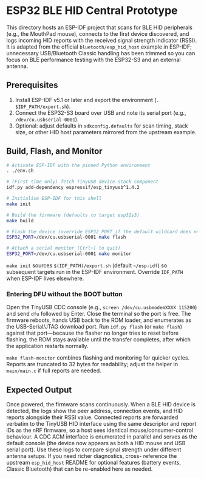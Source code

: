 # ESP32 BLE HID Central Prototype

This directory hosts an ESP-IDF project that scans for BLE HID peripherals (e.g., the MouthPad mouse),
connects to the first device discovered, and logs incoming HID reports with the received signal strength
indicator (RSSI). It is adapted from the official `bluetooth/esp_hid_host` example in ESP-IDF; unnecessary
USB/Bluetooth Classic handling has been trimmed so you can focus on BLE performance testing with the
ESP32-S3 and an external antenna.

## Prerequisites

1. Install ESP-IDF v5.1 or later and export the environment (`. $IDF_PATH/export.sh`).
2. Connect the ESP32-S3 board over USB and note its serial port (e.g., `/dev/cu.usbserial-0001`).
3. Optional: adjust defaults in `sdkconfig.defaults` for scan timing, stack size, or other HID host
   parameters mirrored from the upstream example.

## Build, Flash, and Monitor

```bash
# Activate ESP-IDF with the pinned Python environment
. ./env.sh

# (First time only) fetch TinyUSB device stack component
idf.py add-dependency espressif/esp_tinyusb^1.4.2

# Initialise ESP-IDF for this shell
make init

# Build the firmware (defaults to target esp32s3)
make build

# Flash the device (override ESP32_PORT if the default wildcard does not match)
ESP32_PORT=/dev/cu.usbserial-0001 make flash

# Attach a serial monitor (Ctrl+] to quit)
ESP32_PORT=/dev/cu.usbserial-0001 make monitor
```

`make init` sources `$(IDF_PATH)/export.sh` (default `~/esp-idf`) so subsequent
targets run in the ESP-IDF environment. Override `IDF_PATH` when ESP-IDF lives
elsewhere.

### Entering DFU without the BOOT button

Open the TinyUSB CDC console (e.g., `screen /dev/cu.usbmodemXXXX 115200`) and send
`dfu` followed by Enter. Close the terminal so the port is free. The firmware
reboots, hands USB back to the ROM loader, and enumerates as the USB-Serial/JTAG
download port. Run `idf.py flash` (or `make flash`) against that port—because the
flasher no longer tries to reset before flashing, the ROM stays available until
the transfer completes, after which the application restarts normally.

`make flash-monitor` combines flashing and monitoring for quicker cycles. Reports are truncated to 32
bytes for readability; adjust the helper in `main/main.c` if full reports are needed.

## Expected Output

Once powered, the firmware scans continuously. When a BLE HID device is detected, the logs show the peer
address, connection events, and HID reports alongside their RSSI value. Connected reports are forwarded
verbatim to the TinyUSB HID interface using the same descriptor and report IDs as the nRF firmware, so a
host sees identical mouse/consumer-control behaviour. A CDC ACM interface is enumerated in parallel and
serves as the default console (the device now appears as both a HID mouse and USB serial port). Use these
logs to compare signal strength under different antenna setups. If you need richer diagnostics, cross-
reference the upstream `esp_hid_host` README for optional features (battery events, Classic Bluetooth)
that can be re-enabled here as needed.
